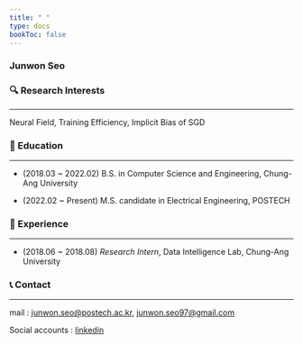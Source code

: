 ```yaml
---
title: " "
type: docs
bookToc: false
---
```


### **Junwon Seo**  

### 🔍 Research Interests
---
Neural Field, Training Efficiency, Implicit Bias of SGD  

### 🏫 Education
---

- (2018.03 ~ 2022.02) B.S. in Computer Science and Engineering, Chung-Ang University  
  
- (2022.02 ~ Present) M.S. candidate in Electrical Engineering, POSTECH  

  

### 🏢 Experience
---

- (2018.06 ~ 2018.08) *Research Intern*, Data Intelligence Lab, Chung-Ang University  
  

### 📞 Contact
---
mail : junwon.seo@postech.ac.kr, junwon.seo97@gmail.com  

Social accounts : [linkedin](https://www.linkedin.com/in/thejunwon/)  
